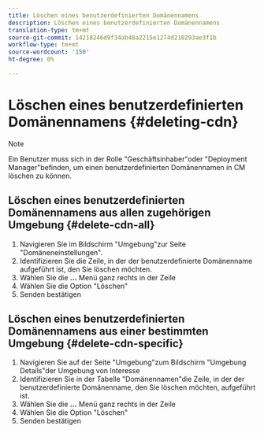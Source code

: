 ```yaml
---
title: Löschen eines benutzerdefinierten Domänennamens
description: Löschen eines benutzerdefinierten Domänennamens
translation-type: tm+mt
source-git-commit: 14218246d9f34ab48a2215e1274d210293ae3f1b
workflow-type: tm+mt
source-wordcount: '150'
ht-degree: 0%

---
```



# Löschen eines benutzerdefinierten Domänennamens {#deleting-cdn}

>[!NOTE]
>Ein Benutzer muss sich in der Rolle &quot;Geschäftsinhaber&quot;oder &quot;Deployment Manager&quot;befinden, um einen benutzerdefinierten Domänennamen in CM löschen zu können.

## Löschen eines benutzerdefinierten Domänennamens aus allen zugehörigen Umgebung {#delete-cdn-all}

1. Navigieren Sie im Bildschirm &quot;Umgebung&quot;zur Seite &quot;Domäneneinstellungen&quot;.
1. Identifizieren Sie die Zeile, in der der benutzerdefinierte Domänenname aufgeführt ist, den Sie löschen möchten.
1. Wählen Sie die **...** Menü ganz rechts in der Zeile
1. Wählen Sie die Option &quot;Löschen&quot;
1. Senden bestätigen


## Löschen eines benutzerdefinierten Domänennamens aus einer bestimmten Umgebung {#delete-cdn-specific}

1. Navigieren Sie auf der Seite &quot;Umgebung&quot;zum Bildschirm &quot;Umgebung Details&quot;der Umgebung von Interesse
1. Identifizieren Sie in der Tabelle &quot;Domänennamen&quot;die Zeile, in der der benutzerdefinierte Domänenname, den Sie löschen möchten, aufgeführt ist.
1. Wählen Sie die **...** Menü ganz rechts in der Zeile
1. Wählen Sie die Option &quot;Löschen&quot;
1. Senden bestätigen
